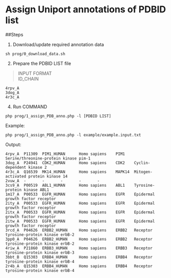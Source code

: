 Assign Uniport annotations of PDBID list 
=============================================

##Steps

1. Download/update required annotation data
  ```
  sh prog/0_download_data.sh
  ```

2. Prepare the PDBID LIST file
  >INPUT FORMAT  
  >ID_CHAIN  
  ```
  4rpv_A
  3dog_A
  4r3c_A
  ```

4. Run COMMAND
  ```
  php prog/1_assign_PDB_anno.php -l [PDBID LIST]
  ```

  Example:
  ```
  php prog/1_assign_PDB_anno.php -l example/example.input.txt
  ```

  Output:
  ```
  4rpv_A  P11309  PIM1_HUMAN      Homo sapiens    PIM1    Serine/threonine-protein kinase pim-1
  3dog_A  P24941  CDK2_HUMAN      Homo sapiens    CDK2    Cyclin-dependent kinase 2
  4r3c_A  Q16539  MK14_HUMAN      Homo sapiens    MAPK14  Mitogen-activated protein kinase 14
  2vuw_A  -       -       -       -       -
  3cs9_A  P00519  ABL1_HUMAN      Homo sapiens    ABL1    Tyrosine-protein kinase ABL1
  1m17_A  P00533  EGFR_HUMAN      Homo sapiens    EGFR    Epidermal growth factor receptor
  2ity_A  P00533  EGFR_HUMAN      Homo sapiens    EGFR    Epidermal growth factor receptor
  2itx_A  P00533  EGFR_HUMAN      Homo sapiens    EGFR    Epidermal growth factor receptor
  2itw_A  P00533  EGFR_HUMAN      Homo sapiens    EGFR    Epidermal growth factor receptor
  3rcd_A  P04626  ERBB2_HUMAN     Homo sapiens    ERBB2   Receptor tyrosine-protein kinase erbB-2
  3pp0_A  P04626  ERBB2_HUMAN     Homo sapiens    ERBB2   Receptor tyrosine-protein kinase erbB-2
  4riw_A  P21860  ERBB3_HUMAN     Homo sapiens    ERBB3   Receptor tyrosine-protein kinase erbB-3
  3bbt_B  Q15303  ERBB4_HUMAN     Homo sapiens    ERBB4   Receptor tyrosine-protein kinase erbB-4
  2r4b_A  Q15303  ERBB4_HUMAN     Homo sapiens    ERBB4   Receptor tyrosine-protein kinase erbB-4
  ```
